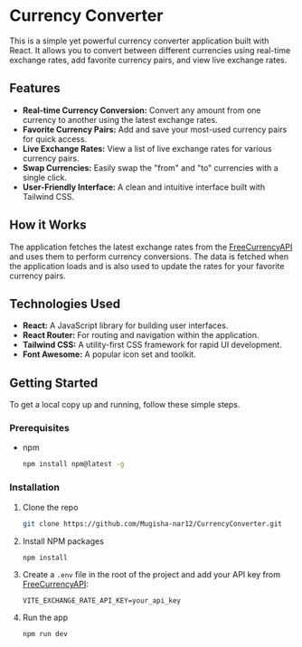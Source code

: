 # Currency Converter

This is a simple yet powerful currency converter application built with React. It allows you to convert between different currencies using real-time exchange rates, add favorite currency pairs, and view live exchange rates.

## Features

*   **Real-time Currency Conversion:** Convert any amount from one currency to another using the latest exchange rates.
*   **Favorite Currency Pairs:** Add and save your most-used currency pairs for quick access.
*   **Live Exchange Rates:** View a list of live exchange rates for various currency pairs.
*   **Swap Currencies:** Easily swap the "from" and "to" currencies with a single click.
*   **User-Friendly Interface:** A clean and intuitive interface built with Tailwind CSS.

## How it Works

The application fetches the latest exchange rates from the [FreeCurrencyAPI](https://freecurrencyapi.com/) and uses them to perform currency conversions. The data is fetched when the application loads and is also used to update the rates for your favorite currency pairs.

## Technologies Used

*   **React:** A JavaScript library for building user interfaces.
*   **React Router:** For routing and navigation within the application.
*   **Tailwind CSS:** A utility-first CSS framework for rapid UI development.
*   **Font Awesome:** A popular icon set and toolkit.

## Getting Started

To get a local copy up and running, follow these simple steps.

### Prerequisites

*   npm
    ```sh
    npm install npm@latest -g
    ```

### Installation

1.  Clone the repo
    ```sh
    git clone https://github.com/Mugisha-nar12/CurrencyConverter.git
    ```
2.  Install NPM packages
    ```sh
    npm install
    ```
3.  Create a `.env` file in the root of the project and add your API key from [FreeCurrencyAPI](https://freecurrencyapi.com/):
    ```
    VITE_EXCHANGE_RATE_API_KEY=your_api_key
    ```
4.  Run the app
    ```sh
    npm run dev
    ```
